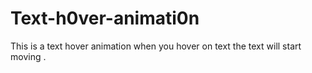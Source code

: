 # Text-h0ver-animati0n
This is a text hover animation when you hover on text the text will start moving .

